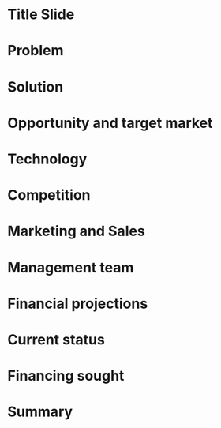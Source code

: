 # Title Slide

# Problem

# Solution

# Opportunity and target market

# Technology

# Competition

# Marketing and Sales

# Management team

# Financial projections

# Current status

# Financing sought

# Summary